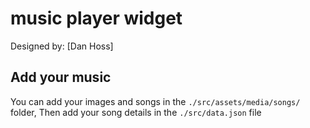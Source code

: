 # music player widget

Designed by: [Dan Hoss]

## Add your music

You can add your images and songs in the `./src/assets/media/songs/` folder,
Then add your song details in the `./src/data.json` file

